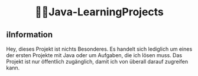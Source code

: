 <h1 align="center"> 👨‍💻Java-LearningProjects</h1>

## ℹ️Information
Hey, dieses Projekt ist nichts Besonderes. Es handelt sich lediglich um eines der ersten Projekte mit Java oder um Aufgaben, die ich lösen muss. Das Projekt ist nur öffentlich zugänglich, damit ich von überall darauf zugreifen kann.
